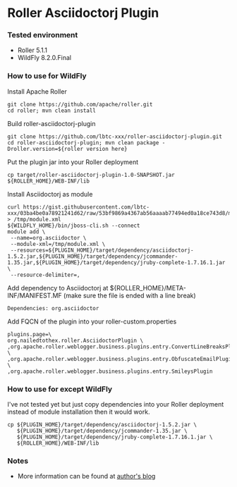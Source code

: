 Roller Asciidoctorj Plugin
===========================

### Tested environment

- Roller 5.1.1
- WildFly 8.2.0.Final

### How to use for WildFly

Install Apache Roller

    git clone https://github.com/apache/roller.git
    cd roller; mvn clean install

Build roller-asciidoctorj-plugin

    git clone https://github.com/lbtc-xxx/roller-asciidoctorj-plugin.git
    cd roller-asciidoctorj-plugin; mvn clean package -Droller.version=${roller version here}

Put the plugin jar into your Roller deployment

    cp target/roller-asciidoctorj-plugin-1.0-SNAPSHOT.jar ${ROLLER_HOME}/WEB-INF/lib

Install Asciidoctorj as module

    curl https://gist.githubusercontent.com/lbtc-xxx/03ba4be0a78921241d62/raw/53bf9869a4367ab56aaaab77494ed0a18ce743d8/module.xml > /tmp/module.xml
    ${WILDFLY_HOME}/bin/jboss-cli.sh --connect
    module add \
     --name=org.asciidoctor \
     --module-xml=/tmp/module.xml \
     --resources=${PLUGIN_HOME}/target/dependency/asciidoctorj-1.5.2.jar,${PLUGIN_HOME}/target/dependency/jcommander-1.35.jar,${PLUGIN_HOME}/target/dependency/jruby-complete-1.7.16.1.jar \
     --resource-delimiter=,

Add dependency to Asciidoctorj at ${ROLLER_HOME}/META-INF/MANIFEST.MF (make sure the file is ended with a line break)

    Dependencies: org.asciidoctor

Add FQCN of the plugin into your roller-custom.properties

    plugins.page=\
    org.nailedtothex.roller.AsciidoctorPlugin \
    ,org.apache.roller.weblogger.business.plugins.entry.ConvertLineBreaksPlugin \
    ,org.apache.roller.weblogger.business.plugins.entry.ObfuscateEmailPlugin \
    ,org.apache.roller.weblogger.business.plugins.entry.SmileysPlugin

### How to use for except WildFly

I've not tested yet but just copy dependencies into your Roller deployment instead of module installation then it would work.

    cp ${PLUGIN_HOME}/target/dependency/asciidoctorj-1.5.2.jar \
       ${PLUGIN_HOME}/target/dependency/jcommander-1.35.jar \
       ${PLUGIN_HOME}/target/dependency/jruby-complete-1.7.16.1.jar \
       ${ROLLER_HOME}/WEB-INF/lib

### Notes

- More information can be found at [author's blog](http://www.nailedtothex.org/roller/)